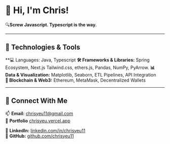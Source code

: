 # 👋 Hi, I'm Chris!

🔍**Screw Javascript. Typescript is the way.**  


---
## 🔹 Technologies & Tools  
**💻 Languages: Java, Typescript
**🛠️ Frameworks & Libraries:** Spring Ecosystem, Next.js Tailwind.css, ethers.js, Pandas, NumPy, PyArrow.
**📊 Data & Visualization:** Matplotlib, Seaborn, ETL Pipelines, API Integration  
**🚀 Blockchain & Web3:** Ethereum, MetaMask, Decentralized Wallets  

---

## 🔹 Connect With Me  
📫 **Email:** chrisyeu11@gmail.com  
🔗 **Portfolio** [chrisyeu.vercel.app](https://chrisyeu.vercel.app) 

🔗 **LinkedIn:** [linkedin.com/in/chrisyeu11](https://linkedin.com/in/chrisyeu11)  
🔗 **GitHub:** [github.com/chrisyeu11](https://github.com/chrisyeu11)  
